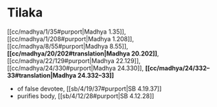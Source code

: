 # Tilaka

[[cc/madhya/1/35#purport|Madhya 1.35]], [[cc/madhya/1/208#purport|Madhya 1.208]], [[cc/madhya/8/55#purport|Madhya 8.55]], **[[cc/madhya/20/202#translation|Madhya 20.202]]**, [[cc/madhya/22/129#purport|Madhya 22.129]], [[cc/madhya/24/330#purport|Madhya 24.330]], **[[cc/madhya/24/332–33#translation|Madhya 24.332–33]]**

* of false devotee, [[sb/4/19/37#purport|SB 4.19.37]]
* purifies body, [[sb/4/12/28#purport|SB 4.12.28]]
